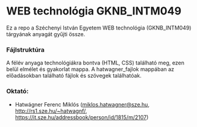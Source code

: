 # WEB technológia GKNB_INTM049
Ez a repo a Széchenyi István Egyetem WEB technológia (GKNB_INTM049) tárgyának anyagát gyűjti össze.

### Fájlstruktúra
A félév anyaga technológiákra bontva (HTML, CSS) található meg, ezen belül elmélet és gyakorlat mappa. A hatwagner_fajlok mappában az előadásokban található fájlok és szövegek találhatóak. 

### Oktató:
- Hatwágner Ferenc Miklós (miklos.hatwagner@sze.hu, http://rs1.sze.hu/~hatwagnf/, 
    https://it.sze.hu/addressbook/person/id/1815/m/2107)

